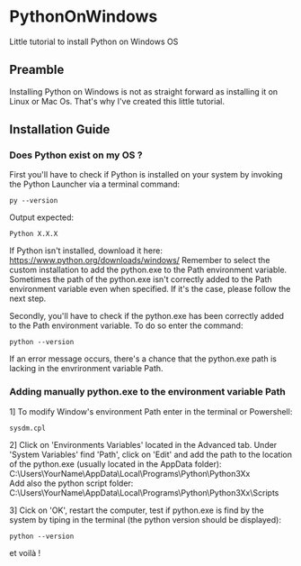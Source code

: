 # PythonOnWindows
Little tutorial to install Python on Windows OS

## Preamble
Installing Python on Windows is not as straight forward as installing it on Linux or Mac Os.
That's why I've created this little tutorial.

## Installation Guide
### Does Python exist on my OS ? 
First you'll have to check if Python is installed on your system by invoking the Python Launcher via a terminal command:
```
py --version
```
Output expected:
```
Python X.X.X
```
If Python isn't installed, download it here:
https://www.python.org/downloads/windows/
Remember to select the custom installation to add the python.exe to the Path environment variable. Sometimes the path of the python.exe isn't
correctly added to the Path environment variable even when specified. If it's the case, please follow the next step.

Secondly, you'll have to check if the python.exe has been correctly added to the Path environment variable. To do so enter the command:
```
python --version
```
If an error message occurs, there's a chance that the python.exe path is lacking in the envrironment variable Path.

### Adding manually python.exe to the environment variable Path
1] To modify Window's environment Path enter in the terminal or Powershell:
```
sysdm.cpl
```
2] Click on 'Environments Variables' located in the Advanced tab.
Under 'System Variables' find 'Path', click on 'Edit' and add the path to the location of the python.exe (usually located in the AppData folder): C:\Users\YourName\AppData\Local\Programs\Python\Python3Xx\
Add also the python script folder:
C:\Users\YourName\AppData\Local\Programs\Python\Python3Xx\Scripts

3] Cick on 'OK', restart the computer, test if python.exe is find by the system by tiping in the terminal (the python version should be displayed):

```
python --version
```
et voilà !








